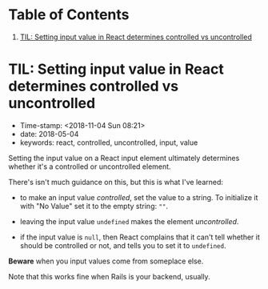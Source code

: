
# Table of Contents

1.  [TIL: Setting input value in React determines controlled vs uncontrolled](#org5d814d9)


<a id="org5d814d9"></a>

# TIL: Setting input value in React determines controlled vs uncontrolled

-   Time-stamp: <span class="timestamp-wrapper"><span class="timestamp">&lt;2018-11-04 Sun 08:21&gt;</span></span>
-   date: 2018-05-04
-   keywords: react, controlled, uncontrolled, input, value

Setting the input value on a React input element ultimately determines whether it's a controlled or uncontrolled element.

There's isn't much guidance on this, but this is what I've learned:

-   to make an input value *controlled*, set the value to a string. To initialize it with "No Value" set it to the empty string: `""`.

-   leaving the input value `undefined` makes the element *uncontrolled*.

-   if the input value is `null`, then React complains that it can't tell whether it should be controlled or not, and tells you to set it to `undefined`.

**Beware** when you input values come from someplace else.

Note that this works fine when Rails is your backend, usually.

